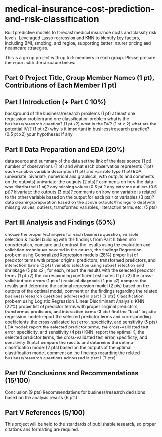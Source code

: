 # medical-insurance-cost-prediction-and-risk-classification
Built predictive models to forecast medical insurance costs and classify risk levels. Leveraged Lasso regression and KNN to identify key factors, including BMI, smoking, and region, supporting better insurer pricing and healthcare strategies.

This is a group project with up to 5 members in each group. Please prepare the report with the structure below:

## Part 0 Project Title, Group Member Names (1 pt), Contributions of Each Member (1 pt)
## Part I Introduction (+ Part 0 10%)
background of the business/research problems (1 pt)
at least one regression problem and one classification problem
what is the business/research question? (1 pt x2)
what is the DV? (1 pt x 2)
what are the potential IVs? (1 pt x2)
why is it important in business/research practice? (0.5 pt x2)
your hypotheses if any
## Part II Data Preparation and EDA (20%)
data source and summary of the data set 
the link of the data source (1 pt)
number of observations (1 pt)  and what each observation represents (1 pt)
each variable: variable description (1 pt) and variable type (1 pt)
EDA (univariate, bivariate, numerical and graphical, with outputs and comments on the outputs)
univariate: the outputs (2 pts)? comments on how the data was distributed (1 pt)? any missing values (0.5 pt)? any extreme outliers (0.5 pt)?
bivariate: the outputs (3 pts)? comments on how one variable is related to the other variable based on the output for each pair of variables (3 pts)?
data cleaning/preparation based on the above outputs/findings to deal with missing values, outliers, transformed variables, interaction terms etc. (5 pts)
## Part III Analysis and Findings (50%)
choose the proper techniques for each business question; variable selection & model building with the findings from Part II taken into consideration, compare and contrast the results using the evaluation and validation techniques covered in the course, the findings
Regression problem using Generalized Regression models (28%)
proper list of predictor terms with proper original predictors, transformed predictors, and interaction terms (3 pts)
variable selection using subset selection and shrinkage (5 pts x2), for each, report the results with
the selected predictor terms (1 pt x2)
the corresponding coefficient estimates (1 pt x2)
the cross-validated test errors (1 pt x2)
residual diagnosis (2 pts x2)
compare the results and determine the optimal regression model (2 pts)
based on the outputs of the optimal model, comment on the findings regarding the related business/research questions addressed in part I (3 pts)
Classification problem using Logistic Regression, Linear Discriminant Analysis, KNN (22%)
proper list of predictor terms with proper original predictors, transformed predictors, and interaction terms (3 pts)
find the "best"
logistic regression model: report the selected predictor terms and corresponding coefficients, the cross-validated test error, specificity, and sensitivity (5 pts)
LDA model: report the selected predictor terms, the cross-validated test error, specificity, and sensitivity (4 pts)
KNN: report the optimal K, the selected predictor terms, the cross-validated test error, specificity, and sensitivity (5 pts)
compare the results and determine the optimal classification model (2 pts)
based on the outputs of the optimal classification model, comment on the findings regarding the related business/research questions addressed in part I (3 pts)
## Part IV Conclusions and Recommendations (15/100)
Conclusion (9 pts)
Recommendations for business/research decisions based on the analysis results (6 pts)
## Part V References (5/100)
This project will be held to the standards of publishable research, so proper citations and formatting are required.
